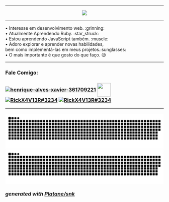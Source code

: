 

---

<div align="center">
  <a href="https://github.com/HaXavier">
  <img height="190em" src="https://github-readme-stats.vercel.app/api?username=HaXavier&show_icons=true&theme=tokyonight&include_all_commits=true&count_private=true"/><a/>
</div>

---

<div>
• Interesse em desenvolvimento web. :grinning:<br>
• Atualmente Aprendendo Ruby. :star_struck:<br>
• Estou aprendendo JavaScript também. :muscle:<br>
• Adoro explorar e aprender novas habilidades,<br> 
bem como implementá-las em meus projetos.:sunglasses:<br>
• O mais importante é que gosto do que faço. 😉<br>
<div/>

---

<div>
<h3>Fale Comigo: <h3/>
<a href="https://linkedin.com/in/henrique-alves-xavier-361709221" target="blank"><img align="center" src="https://img.icons8.com/color/344/linkedin-circled--v1.png" alt="henrique-alves-xavier-361709221"  height="40" width="40"/></a>
<a href="https://instagram.com/henrique.a_xavier" target="blank"><img align="center" src="https://img.icons8.com/fluency/344/instagram-new.png" height="43" width="43" /></a>
<a href="https://discord.gg/RickX4V13R#3234" target="blank"><img align="center" src="https://img.icons8.com/fluency/344/discord-new-logo.png" alt="RickX4V13R#3234"  height="43" width="43"/></a>
<a href="mailto:henriquexa08212@gmail.com" target="blank"><img align="center" src="https://img.icons8.com/color/344/gmail-new.png" alt="RickX4V13R#3234"  height="43" width="43"/></a>

<div/>

---

![github contribution grid snake animation](https://raw.githubusercontent.com/haxavier/haxavier/output/github-contribution-grid-snake-dark.svg#gh-dark-mode-only)![github contribution grid snake animation](https://raw.githubusercontent.com/haxavier/haxavier/output/github-contribution-grid-snake.svg#gh-light-mode-only)


_generated with [Platane/snk](https://github.com/Platane/snk)_




